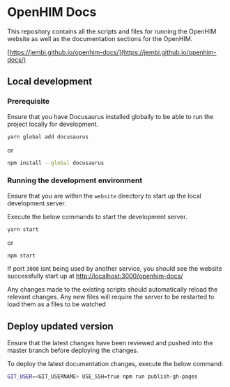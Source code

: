 # OpenHIM Docs

This repository contains all the scripts and files for running the OpenHIM website as well as the documentation sections for the OpenHIM.

[https://jembi.github.io/openhim-docs/](https://jembi.github.io/openhim-docs/)

## Local development

### Prerequisite

Ensure that you have Docusaurus installed globally to be able to run the project locally for development.

```sh
yarn global add docusaurus
```

or 

```sh
npm install --global docusaurus
```

### Running the development environment

Ensure that you are within the `website` directory to start up the local development server.

Execute the below commands to start the development server. 

```sh
yarn start
```

or 

```sh
npm start
```

If port `3000` isnt being used by another service, you should see the website successfully start up at [http://localhost:3000/openhim-docs/](http://localhost:3000/openhim-docs/)

Any changes made to the existing scripts should automatically reload the relevant changes. Any new files will require the server to be restarted to load them as a files to be watched

## Deploy updated version

Ensure that the latest changes have been reviewed and pushed into the master branch before deploying the changes. 

To deploy the latest documentation changes, execute the below command:

```sh
GIT_USER=<GIT_USERNAME> USE_SSH=true npm run publish-gh-pages
```
